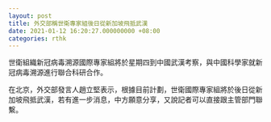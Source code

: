 ```yaml
---
layout: post
title: 外交部稱世衛專家組後日從新加坡飛抵武漢
date: 2021-01-12 16:20:27.000000000 +08:00
categories: rthk
---
```


世衛組織新冠病毒溯源國際專家組將於星期四到中國武漢考察，與中國科學家就新冠病毒溯源進行聯合科研合作。

在北京，外交部發言人趙立堅表示，根據目前計劃，世衛國際專家組將於後日從新加坡飛抵武漢，若有進一步消息，中方願意分享，又說記者可以直接跟主管部門聯繫。
